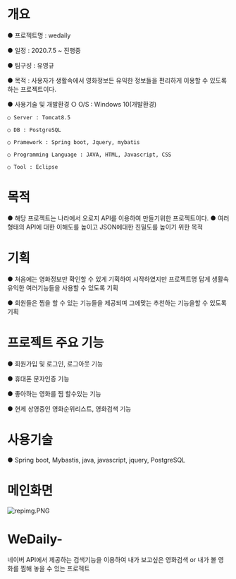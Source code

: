 # 개요
● 프로젝트명 : wedaily

● 일정 : 2020.7.5 ~ 진행중

● 팀구성 : 유영규

● 목적 : 사용자가 생활속에서 영화정보든 유익한 정보들을 편리하게 이용할 수 있도록 하는 프로젝트이다.

● 사용기술 및 개발환경 ○ O/S : Windows 10(개발환경)

    ○ Server : Tomcat8.5

    ○ DB : PostgreSQL

    ○ Pramework : Spring boot, Jquery, mybatis

    ○ Programming Language : JAVA, HTML, Javascript, CSS
    
    ○ Tool : Eclipse

# 목적
● 해당 프로젝트는 나라에서 오로지 API를 이용하여 만들기위한 프로젝트이다.
● 여러형태의 API에 대한 이해도를 높이고 JSON에대한 친밀도를 높이기 위한 목적 

# 기획
● 처음에는 영화정보만 확인할 수 있게 기획하여 시작하였지만 프로젝트명 답게 생활속 유익한 여러기능들을 사용할 수 있도록 기획

● 회원들은 찜을 할 수 있는 기능들을 제공되며 그에맞는 추천하는 기능을할 수 있도록 기획

# 프로젝트 주요 기능
● 회원가입 및 로그인, 로그아웃 기능

● 휴대폰 문자인증 기능 

● 좋아하는 영화를 찜 할수있는 기능

● 현제 상영중인 영화순위리스트, 영화검색 기능

# 사용기술
● Spring boot, Mybastis, java, javascript, jquery, PostgreSQL

# 메인화면
![repimg.PNG](./img/readmeimg/repimg.PNG)



# WeDaily-
네이버 API에서 제공하는 검색기능을 이용하여 내가 보고싶은 영화검색 or 내가 볼 영화를 찜해 놓을 수 있는 프로젝트
